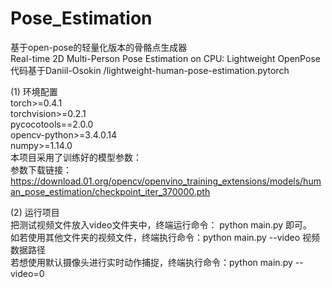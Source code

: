 # Pose_Estimation
基于open-pose的轻量化版本的骨骼点生成器  
Real-time 2D Multi-Person Pose Estimation on CPU: Lightweight OpenPose  
代码基于Daniil-Osokin /lightweight-human-pose-estimation.pytorch  
  
(1) 环境配置  
torch>=0.4.1  
torchvision>=0.2.1  
pycocotools==2.0.0  
opencv-python>=3.4.0.14  
numpy>=1.14.0  
本项目采用了训练好的模型参数：  
参数下载链接：https://download.01.org/opencv/openvino_training_extensions/models/human_pose_estimation/checkpoint_iter_370000.pth  
  
(2) 运行项目  
把测试视频文件放入video文件夹中，终端运行命令： python main.py 即可。  
如若使用其他文件夹的视频文件，终端执行命令：python main.py --video 视频数据路径  
若想使用默认摄像头进行实时动作捕捉，终端执行命令：python main.py --video=0  
  
  
